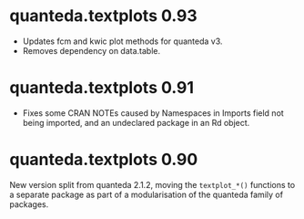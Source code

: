 # quanteda.textplots 0.93

* Updates fcm and kwic plot methods for quanteda v3.
* Removes dependency on data.table.

# quanteda.textplots 0.91

* Fixes some CRAN NOTEs caused by Namespaces in Imports field not being imported, and an undeclared package in an Rd object.

# quanteda.textplots 0.90

New version split from quanteda 2.1.2, moving the `textplot_*()` functions to a separate package as part of a modularisation of the quanteda family of packages.
